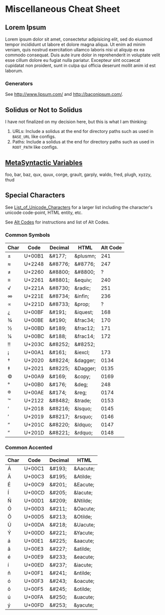# Miscellaneous Cheat Sheet


## Lorem Ipsum

Lorem ipsum dolor sit amet, consectetur adipisicing elit, sed do eiusmod tempor incididunt ut labore et dolore magna aliqua.
Ut enim ad minim veniam, quis nostrud exercitation ullamco laboris nisi ut aliquip ex ea commodo consequat.
Duis aute irure dolor in reprehenderit in voluptate velit esse cillum dolore eu fugiat nulla pariatur.
Excepteur sint occaecat cupidatat non proident, sunt in culpa qui officia deserunt mollit anim id est laborum.

### Generators

See http://www.lipsum.com/ and http://baconipsum.com/.


## Solidus or Not to Solidus

I have not finalized on my decision here, but this is what I am thinking:

1. URLs: Include a solidus at the end for directory paths such as used in
   `BASE_URL` like configs.
2. Paths: Include a solidus at the end for directory paths such as used in
   `ROOT_PATH` like configs.


## [MetaSyntactic Variables](https://en.wikipedia.org/wiki/Metasyntactic_variable)

foo, bar, baz, qux, quux, corge, grault, garply, waldo, fred, plugh, xyzzy, thud

## Special Characters

See [List_of_Unicode_Characters](https://en.wikipedia.org/wiki/List_of_Unicode_characters) for a larger list including
the character's unicode code-point, HTML entity, etc.

See [Alt Codes](https://usefulshortcuts.com/alt-codes) for instructions and list of Alt Codes.

### Common Symbols

| Char | Code   | Decimal     | HTML         | Alt Code |
| ---- | ------ | ----------- | ------------ | -------- |
| ±    | U+00B1 | &amp;#177;  | &amp;plusmn; | 241      |
| ≈    | U+2248 | &amp;#8776; | &amp;#8776;  | 247      |
| ≠    | U+2260 | &amp;#8800; | &amp;#8800;  | ?        |
| ≡    | U+2261 | &amp;#8801; | &amp;equiv;  | 240      |
| √    | U+221A | &amp;#8730; | &amp;radic;  | 251      |
| ∞    | U+221E | &amp;#8734; | &amp;infin;  | 236      |
| ∝    | U+221D | &amp;#8733; | &amp;prop;   | ?        |
| ¿    | U+00BF | &amp;#191;  | &amp;iquest; | 168      |
| ¾    | U+00BE | &amp;#190;  | &amp;frac34; | 170      |
| ½    | U+00BD | &amp;#189;  | &amp;frac12; | 171      |
| ¼    | U+00BC | &amp;#188;  | &amp;frac14; | 172      |
| ‼    | U+203C | &amp;#8252; | &amp;#8252;  |          |
| ¡    | U+00A1 | &amp;#161;  | &amp;iexcl;  | 173      |
| †    | U+2020 | &amp;#8224; | &amp;dagger; | 0134     |
| ‡    | U+2021 | &amp;#8225; | &amp;Dagger; | 0135     |
| ©    | U+00A9 | &amp;#169;  | &amp;copy;   | 0169     |
| °    | U+00B0 | &amp;#176;  | &amp;deg;    | 248      |
| ®    | U+00AE | &amp;#174;  | &amp;reg;    | 0174     |
| ™    | U+2122 | &amp;#8482; | &amp;trade;  | 0153     |
| ‘    | U+2018 | &amp;#8216; | &amp;lsquo;  | 0145     |
| ’    | U+2019 | &amp;#8217; | &amp;rsquo;  | 0146     |
| “    | U+201C | &amp;#8220; | &amp;ldquo;  | 0147     |
| ”    | U+201D | &amp;#8221; | &amp;rdquo;  | 0148     |


### Common Accented

| Char | Code   | Decimal    | HTML         |
| ---- | ------ | ---------- | ------------ |
| Á    | U+00C1 | &amp;#193; | &amp;Aacute; |
| Ã    | U+00C3 | &amp;#195; | &amp;Atilde; |
| É    | U+00C9 | &amp;#201; | &amp;Eacute; |
| Í    | U+00CD | &amp;#205; | &amp;Iacute; |
| Ñ    | U+00D1 | &amp;#209; | &amp;Ntilde; |
| Ó    | U+00D3 | &amp;#211; | &amp;Oacute; |
| Õ    | U+00D5 | &amp;#213; | &amp;Otilde; |
| Ú    | U+00DA | &amp;#218; | &amp;Uacute; |
| Ý    | U+00DD | &amp;#221; | &amp;Yacute; |
| á    | U+00E1 | &amp;#225; | &amp;aacute; |
| ã    | U+00E3 | &amp;#227; | &amp;atilde; |
| é    | U+00E9 | &amp;#233; | &amp;eacute; |
| í    | U+00ED | &amp;#237; | &amp;iacute; |
| ñ    | U+00F1 | &amp;#241; | &amp;ntilde; |
| ó    | U+00F3 | &amp;#243; | &amp;oacute; |
| õ    | U+00F5 | &amp;#245; | &amp;otilde; |
| ú    | U+00FA | &amp;#250; | &amp;uacute; |
| ý    | U+00FD | &amp;#253; | &amp;yacute; |
